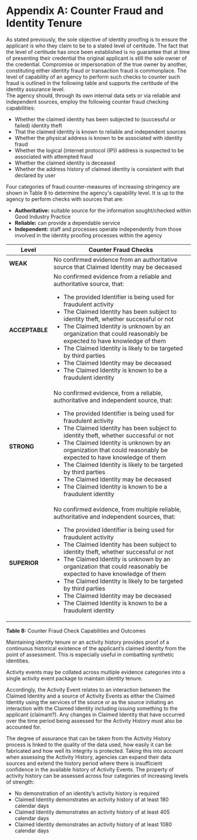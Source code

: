 # Appendix A: Counter Fraud and Identity Tenure

As stated previously, the sole objective of identity proofing is to ensure the applicant is who they claim to be to a stated level of certitude.  The fact that the level of certitude has once been established is no guarantee that at time of presenting their credential the original applicant is still the sole owner of the credential.  Compromise or impersonation of the true owner by another, constituting either identity fraud or transaction fraud is commonplace.  The level of capability of an agency to perform such checks to counter such fraud is outlined in the following table and supports the certitude of the identity assurance level.   
The agency should, through its own internal data sets or via reliable and independent sources, employ the following counter fraud checking capabilities:

-	Whether the claimed identity has been subjected to (successful or failed) identity theft
-	That the claimed identity is known to reliable and independent sources
-	Whether the physical address is known to be associated with identity fraud 
-	Whether the logical (internet protocol (IP)) address is suspected to be associated with attempted fraud
-	Whether the claimed identity is deceased
-	Whether the address history of claimed identity is consistent with that declared by user

Four categories of fraud counter-measures of increasing stringency are shown in Table 8 to determine the agency's capability level. It is up to the agency to perform checks with sources that are:

- **Authoritative:** suitable source for the information sought/checked within Good Industry Practice
- **Reliable:** can provide a dependable service
- **Independent:** staff and processes operate independently from those involved in the identity proofing processes within the agency


| **Level** | **Counter Fraud Checks** |
| --- | --- |
| **WEAK** | No confirmed evidence from an authoritative source that Claimed Identity may be deceased |
| **ACCEPTABLE** | No confirmed evidence from a reliable and authoritative source, that:<br/><ul><li>The provided Identifier is being used for fraudulent activity</li><li>The Claimed Identity has been subject to identity theft, whether successful or not</li><li>The Claimed Identity is unknown by an organization that could reasonably be expected to have knowledge of them</li><li>The Claimed Identity is likely to be targeted by third parties</li><li>The Claimed Identity may be deceased</li><li>The Claimed Identity is known to be a fraudulent identity</li></ul> |
| **STRONG** | No confirmed evidence, from a reliable, authoritative and independent source, that:<br/><ul><li>The provided Identifier is being used for fraudulent activity</li><li>The Claimed Identity has been subject to identity theft, whether successful or not</li><li>The Claimed Identity is unknown by an organization that could reasonably be expected to have knowledge of them</li><li>The Claimed Identity is likely to be targeted by third parties</li><li>The Claimed Identity may be deceased</li><li>The Claimed Identity is known to be a fraudulent identity</li></ul> |
| **SUPERIOR** | No confirmed evidence, from multiple reliable, authoritative and independent sources, that:<br/><ul><li>The provided Identifier is being used for fraudulent activity</li><li>The Claimed Identity has been subject to identity theft, whether successful or not</li><li>The Claimed Identity is unknown by an organization that could reasonably be expected to have knowledge of them</li><li>The Claimed Identity is likely to be targeted by third parties</li><li>The Claimed Identity may be deceased</li><li>The Claimed Identity is known to be a fraudulent identity</li></ul> |

**Table 8:** Counter Fraud Check Capabilities and Outcomes

Maintaining identity tenure or an activity history provides proof of a continuous historical existence of the applicant’s claimed identity from the point of assessment. This is especially useful in combatting synthetic identities.

Activity events may be collated across multiple evidence categories into a single activity event package to maintain identity tenure.

Accordingly, the Activity Event relates to an interaction between the Claimed Identity and a source of Activity Events as either the Claimed Identity using the services of the source or as the source initiating an interaction with the Claimed Identity including issuing something to the applicant (claimant?). Any changes in Claimed Identity that have occurred over the time period being assessed for the Activity History must also be accounted for.

The degree of assurance that can be taken from the Activity History process is linked to the quality of the data used, how easily it can be fabricated and how well its integrity is protected. Taking this into account when assessing the Activity History, agencies can expand their data sources and extend the history period where there is insufficient confidence in the available history of Activity Events.
The property of activity history can be assessed across four categories of increasing levels of strength:

-	No demonstration of an identity’s activity history is required
-	Claimed Identity demonstrates an activity history of at least 180 calendar days
-	Claimed Identity demonstrates an activity history of at least 405 calendar days
-	Claimed Identity demonstrates an activity history of at least 1080 calendar days


